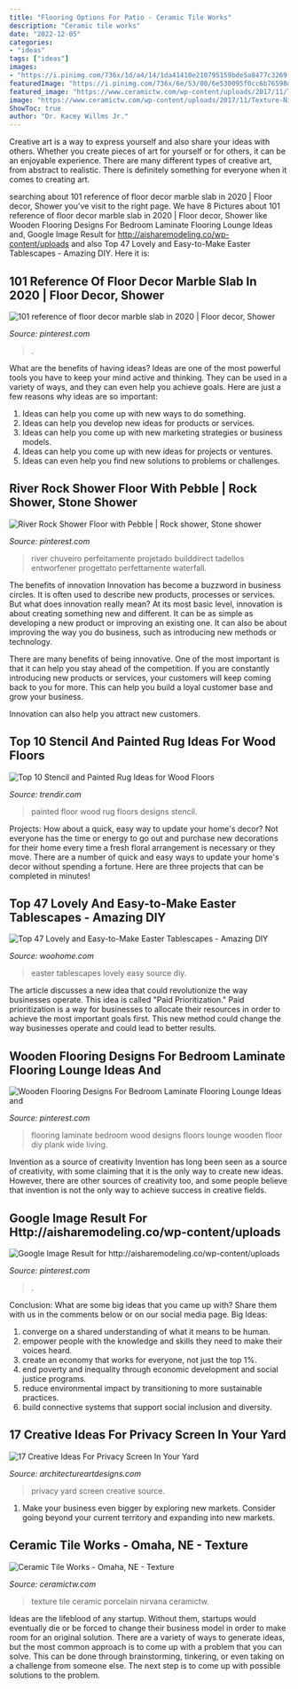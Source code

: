 ```yaml
---
title: "Flooring Options For Patio - Ceramic Tile Works"
description: "Ceramic tile works"
date: "2022-12-05"
categories:
- "ideas"
tags: ["ideas"]
images:
- "https://i.pinimg.com/736x/1d/a4/14/1da41410e210795159bde5a8477c3269.jpg"
featuredImage: "https://i.pinimg.com/736x/6e/53/00/6e530095f0cc6b76598dc9dfdeefc4d3.jpg"
featured_image: "https://www.ceramictw.com/wp-content/uploads/2017/11/Texture-Nirvana.jpg"
image: "https://www.ceramictw.com/wp-content/uploads/2017/11/Texture-Nirvana.jpg"
ShowToc: true
author: "Dr. Kacey Willms Jr."
---
```



Creative art is a way to express yourself and also share your ideas with others. Whether you create pieces of art for yourself or for others, it can be an enjoyable experience. There are many different types of creative art, from abstract to realistic. There is definitely something for everyone when it comes to creating art.

	

		
searching about 101 reference of floor decor marble slab in 2020 | Floor decor, Shower you've visit to the right page. We have 8 Pictures about 101 reference of floor decor marble slab in 2020 | Floor decor, Shower like Wooden Flooring Designs For Bedroom Laminate Flooring Lounge Ideas and, Google Image Result for http://aisharemodeling.co/wp-content/uploads and also Top 47 Lovely and Easy-to-Make Easter Tablescapes - Amazing DIY. Here it is:
		
    
## 101 Reference Of Floor Decor Marble Slab In 2020 | Floor Decor, Shower

<img loading=lazy src="https://i.pinimg.com/736x/26/78/b1/2678b1eb8848db1d6b8f9932bf4cf3f2.jpg" onerror="this.onerror=null;this.src='https://tse4.mm.bing.net/th?id=OIP.Oz_GomPazh7CHdhiSUr2mAHaK4&amp;pid=15.1';" alt="101 reference of floor decor marble slab in 2020 | Floor decor, Shower">

_Source: pinterest.com_

>. 

	

What are the benefits of having ideas?
Ideas are one of the most powerful tools you have to keep your mind active and thinking. They can be used in a variety of ways, and they can even help you achieve goals. Here are just a few reasons why ideas are so important: 
1. Ideas can help you come up with new ways to do something.
2. Ideas can help you develop new ideas for products or services. 
3. Ideas can help you come up with new marketing strategies or business models. 
4. Ideas can help you come up with new ideas for projects or ventures. 
5. Ideas can even help you find new solutions to problems or challenges.

    
## River Rock Shower Floor With Pebble | Rock Shower, Stone Shower

<img loading=lazy src="https://i.pinimg.com/736x/43/ee/ed/43eeed91ea7953aed415aa2895f8b956.jpg" onerror="this.onerror=null;this.src='https://tse4.mm.bing.net/th?id=OIP.9sdRc8eu811X_MquZCCjfQHaLF&amp;pid=15.1';" alt="River Rock Shower Floor with Pebble | Rock shower, Stone shower">

_Source: pinterest.com_

>river chuveiro perfeitamente projetado builddirect tadellos entworfener progettato perfettamente waterfall. 

	

The benefits of innovation
Innovation has become a buzzword in business circles. It is often used to describe new products, processes or services. But what does innovation really mean?
At its most basic level, innovation is about creating something new and different. It can be as simple as developing a new product or improving an existing one. It can also be about improving the way you do business, such as introducing new methods or technology.

There are many benefits of being innovative. One of the most important is that it can help you stay ahead of the competition. If you are constantly introducing new products or services, your customers will keep coming back to you for more. This can help you build a loyal customer base and grow your business.

Innovation can also help you attract new customers.

    
## Top 10 Stencil And Painted Rug Ideas For Wood Floors

<img loading=lazy src="http://cdn.trendir.com/wp-content/uploads/old/trends/assets_c/2015/08/small-color-rug-painted-on-wide-plank-floor-thumb-autox840-55615.jpg" onerror="this.onerror=null;this.src='https://tse3.mm.bing.net/th?id=OIP.-3QcCGPABHJywju_xO1uUgHaJ5&amp;pid=15.1';" alt="Top 10 Stencil and Painted Rug Ideas for Wood Floors">

_Source: trendir.com_

>painted floor wood rug floors designs stencil. 

	

Projects: How about a quick, easy way to update your home's decor?
Not everyone has the time or energy to go out and purchase new decorations for their home every time a fresh floral arrangement is necessary or they move. There are a number of quick and easy ways to update your home's decor without spending a fortune. Here are three projects that can be completed in minutes!

    
## Top 47 Lovely And Easy-to-Make Easter Tablescapes - Amazing DIY

<img loading=lazy src="http://www.woohome.com/wp-content/uploads/2016/02/tablescapes-for-easter-11.jpg" onerror="this.onerror=null;this.src='https://tse2.mm.bing.net/th?id=OIP.7BpblURVba4riPhrB2Z-2wHaJ4&amp;pid=15.1';" alt="Top 47 Lovely and Easy-to-Make Easter Tablescapes - Amazing DIY">

_Source: woohome.com_

>easter tablescapes lovely easy source diy. 

	

The article discusses a new idea that could revolutionize the way businesses operate. This idea is called "Paid Prioritization." Paid prioritization is a way for businesses to allocate their resources in order to achieve the most important goals first. This new method could change the way businesses operate and could lead to better results.

    
## Wooden Flooring Designs For Bedroom Laminate Flooring Lounge Ideas And

<img loading=lazy src="https://i.pinimg.com/736x/6e/53/00/6e530095f0cc6b76598dc9dfdeefc4d3.jpg" onerror="this.onerror=null;this.src='https://tse3.mm.bing.net/th?id=OIP.uNEHin0FPjX1e7oDZCwdTAHaN2&amp;pid=15.1';" alt="Wooden Flooring Designs For Bedroom Laminate Flooring Lounge Ideas and">

_Source: pinterest.com_

>flooring laminate bedroom wood designs floors lounge wooden floor diy plank wide living. 

	

Invention as a source of creativity
Invention has long been seen as a source of creativity, with some claiming that it is the only way to create new ideas. However, there are other sources of creativity too, and some people believe that invention is not the only way to achieve success in creative fields.

    
## Google Image Result For Http://aisharemodeling.co/wp-content/uploads

<img loading=lazy src="https://i.pinimg.com/736x/1d/a4/14/1da41410e210795159bde5a8477c3269.jpg" onerror="this.onerror=null;this.src='https://tse3.mm.bing.net/th?id=OIP.KjFYYFZwXoVIzHf40BEbKQHaFj&amp;pid=15.1';" alt="Google Image Result for http://aisharemodeling.co/wp-content/uploads">

_Source: pinterest.com_

>. 

	

Conclusion: What are some big ideas that you came up with? Share them with us in the comments below or on our social media page.
Big Ideas:
1. converge on a shared understanding of what it means to be human. 
2. empower people with the knowledge and skills they need to make their voices heard. 
3. create an economy that works for everyone, not just the top 1%. 
4. end poverty and inequality through economic development and social justice programs. 
5. reduce environmental impact by transitioning to more sustainable practices. 
6. build connective systems that support social inclusion and diversity. 

    
## 17 Creative Ideas For Privacy Screen In Your Yard

<img loading=lazy src="https://www.architectureartdesigns.com/wp-content/uploads/2016/07/3-60.jpg" onerror="this.onerror=null;this.src='https://tse2.mm.bing.net/th?id=OIP.3lK1v3RIBVUFTD1TcqNMSgHaJ3&amp;pid=15.1';" alt="17 Creative Ideas For Privacy Screen In Your Yard">

_Source: architectureartdesigns.com_

>privacy yard screen creative source. 

	

1. Make your business even bigger by exploring new markets. Consider going beyond your current territory and expanding into new markets.

    
## Ceramic Tile Works - Omaha, NE - Texture

<img loading=lazy src="https://www.ceramictw.com/wp-content/uploads/2017/11/Texture-Nirvana.jpg" onerror="this.onerror=null;this.src='https://tse4.mm.bing.net/th?id=OIP.Bknr43d8zHQJ4acXEPWjCwHaLG&amp;pid=15.1';" alt="Ceramic Tile Works - Omaha, NE - Texture">

_Source: ceramictw.com_

>texture tile ceramic porcelain nirvana ceramictw. 

	

Ideas are the lifeblood of any startup. Without them, startups would eventually die or be forced to change their business model in order to make room for an original solution. There are a variety of ways to generate ideas, but the most common approach is to come up with a problem that you can solve. This can be done through brainstorming, tinkering, or even taking on a challenge from someone else. The next step is to come up with possible solutions to the problem.

